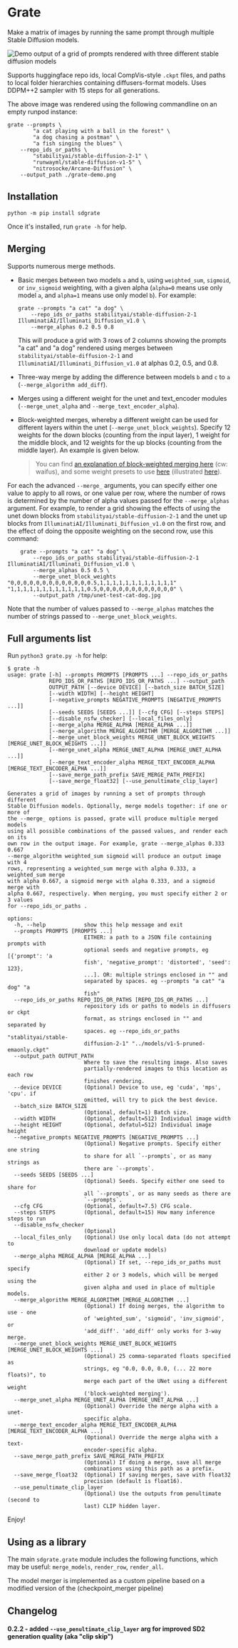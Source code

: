 # Grate

Make a matrix of images by running the same prompt through multiple Stable Diffusion models. 

![Demo output of a grid of prompts rendered with three different stable diffusion models](grate-demo.png)

Supports huggingface repo ids, local CompVis-style `.ckpt` files, and paths to local folder hierarchies containing diffusers-format models. Uses DDPM++2 sampler with 15 steps for all generations.

The above image was rendered using the following commandline on an empty runpod instance:

```commandline
grate --prompts \
        "a cat playing with a ball in the forest" \
        "a dog chasing a postman" \
        "a fish singing the blues" \
    --repo_ids_or_paths \
        "stabilityai/stable-diffusion-2-1" \
        "runwayml/stable-diffusion-v1-5" \
        "nitrosocke/Arcane-Diffusion" \
    --output_path ./grate-demo.png
```

## Installation

```commandline
python -m pip install sdgrate
```

Once it's installed, run `grate -h` for help.

## Merging

Supports numerous merge methods.

* Basic merges between two models `a` and `b`, using `weighted_sum`, `sigmoid`, or `inv_sigmoid` weighting, with a given alpha (`alpha=0` means use only model `a`, and `alpha=1` means use only model `b`). For example: 
    ```commandline
    grate --prompts "a cat" "a dog" \
        --repo_ids_or_paths stabilityai/stable-diffusion-2-1 IlluminatiAI/Illuminati_Diffusion_v1.0 \
        --merge_alphas 0.2 0.5 0.8
    ```
  This will produce a grid with 3 rows of 2 columns showing the prompts "a cat" and "a dog" rendered using merges between `stabilityai/stable-diffusion-2-1` and `IlluminatiAI/Illuminati_Diffusion_v1.0` at alphas 0.2, 0.5, and 0.8.
  
* Three-way merge by adding the difference between models `b` and `c` to `a` (`--merge_algorithm add_diff`).
* Merges using a different weight for the unet and text_encoder modules (`--merge_unet_alpha` and `--merge_text_encoder_alpha`).
* Block-weighted merges, whereby a different weight can be used for different layers within the unet (`--merge_unet_block_weights`). Specify 12 weights for the down blocks (counting from the input layer), 1 weight for the middle block, and 12 weights for the up blocks (counting from the middle layer). An example is given below. 
  > You can find [an explanation of block-weighted merging here](https://rentry.org/Merge_Block_Weight_-china-_v1_Beta#merge-block-weight-magic-codex-10beta) (cw: waifus), and some weight presets to use [here](https://github.com/bbc-mc/sdweb-merge-block-weighted-gui/blob/master/csv/preset.tsv) (illustrated [here](https://github.com/bbc-mc/sdweb-merge-block-weighted-gui#presets-grids)).

For each the advanced `--merge_` arguments, you can specify either one value to apply to all rows, or one value per row, where the number of rows is determined by the number of alpha values passed for the `--merge_alphas` argument. For example, to render a grid showing the effects of using the unet down blocks from `stabilityai/stable-diffusion-2-1` and the unet up blocks from `IlluminatiAI/Illuminati_Diffusion_v1.0` on the first row, and the effect of doing the opposite weighting on the second row, use this command:

```commandline
    grate --prompts "a cat" "a dog" \
        --repo_ids_or_paths stabilityai/stable-diffusion-2-1 IlluminatiAI/Illuminati_Diffusion_v1.0 \
        --merge_alphas 0.5 0.5 \
        --merge_unet_block_weights "0,0,0,0,0,0,0,0,0,0,0,0,0.5,1,1,1,1,1,1,1,1,1,1,1,1" "1,1,1,1,1,1,1,1,1,1,1,1,0.5,0,0,0,0,0,0,0,0,0,0,0,0" \
        --output_path /tmp/unet-test-cat-dog.jpg
```

Note that the number of values passed to `--merge_alphas` matches the number of strings passed to `--merge_unet_block_weights`.

## Full arguments list

Run `python3 grate.py -h` for help:

```commandline
$ grate -h
usage: grate [-h] --prompts PROMPTS [PROMPTS ...] --repo_ids_or_paths
             REPO_IDS_OR_PATHS [REPO_IDS_OR_PATHS ...] --output_path
             OUTPUT_PATH [--device DEVICE] [--batch_size BATCH_SIZE]
             [--width WIDTH] [--height HEIGHT]
             [--negative_prompts NEGATIVE_PROMPTS [NEGATIVE_PROMPTS ...]]
             [--seeds SEEDS [SEEDS ...]] [--cfg CFG] [--steps STEPS]
             [--disable_nsfw_checker] [--local_files_only]
             [--merge_alpha MERGE_ALPHA [MERGE_ALPHA ...]]
             [--merge_algorithm MERGE_ALGORITHM [MERGE_ALGORITHM ...]]
             [--merge_unet_block_weights MERGE_UNET_BLOCK_WEIGHTS [MERGE_UNET_BLOCK_WEIGHTS ...]]
             [--merge_unet_alpha MERGE_UNET_ALPHA [MERGE_UNET_ALPHA ...]]
             [--merge_text_encoder_alpha MERGE_TEXT_ENCODER_ALPHA [MERGE_TEXT_ENCODER_ALPHA ...]]
             [--save_merge_path_prefix SAVE_MERGE_PATH_PREFIX]
             [--save_merge_float32] [--use_penultimate_clip_layer]

Generates a grid of images by running a set of prompts through different
Stable Diffusion models. Optionally, merge models together: if one or more of
the --merge_ options is passed, grate will produce multiple merged models
using all possible combinations of the passed values, and render each on its
own row in the output image. For example, grate --merge_alphas 0.333 0.667
--merge_algorithm weighted_sum sigmoid will produce an output image with 4
rows, representing a weighted_sum merge with alpha 0.333, a weighted_sum merge
with alpha 0.667, a sigmoid merge with alpha 0.333, and a sigmoid merge with
alpha 0.667, respectively. When merging, you must specify either 2 or 3 values
for --repo_ids_or_paths .

options:
  -h, --help            show this help message and exit
  --prompts PROMPTS [PROMPTS ...]
                        EITHER: a path to a JSON file containing prompts with
                        optional seeds and negative prompts, eg [{'prompt': 'a
                        fish', 'negative_prompt': 'distorted', 'seed': 123},
                        ...]. OR: multiple strings enclosed in "" and
                        separated by spaces. eg --prompts "a cat" "a dog" "a
                        fish"
  --repo_ids_or_paths REPO_IDS_OR_PATHS [REPO_IDS_OR_PATHS ...]
                        repository ids or paths to models in diffusers or ckpt
                        format, as strings enclosed in "" and separated by
                        spaces. eg --repo_ids_or_paths "stablityai/stable-
                        diffusion-2-1" "../models/v1-5-pruned-emaonly.ckpt"
  --output_path OUTPUT_PATH
                        Where to save the resulting image. Also saves
                        partially-rendered images to this location as each row
                        finishes rendering.
  --device DEVICE       (Optional) Device to use, eg 'cuda', 'mps', 'cpu'. if
                        omitted, will try to pick the best device.
  --batch_size BATCH_SIZE
                        (Optional, default=1) Batch size.
  --width WIDTH         (Optional, default=512) Individual image width
  --height HEIGHT       (Optional, defatul=512) Individual image height
  --negative_prompts NEGATIVE_PROMPTS [NEGATIVE_PROMPTS ...]
                        (Optional) Negative prompts. Specify either one string
                        to share for all `--prompts`, or as many strings as
                        there are `--prompts`.
  --seeds SEEDS [SEEDS ...]
                        (Optional) Seeds. Specify either one seed to share for
                        all `--prompts`, or as many seeds as there are
                        `--prompts`.
  --cfg CFG             (Optional, default=7.5) CFG scale.
  --steps STEPS         (Optional, default=15) How many inference steps to run
  --disable_nsfw_checker
                        (Optional)
  --local_files_only    (Optional) Use only local data (do not attempt to
                        download or update models)
  --merge_alpha MERGE_ALPHA [MERGE_ALPHA ...]
                        (Optional) If set, --repo_ids_or_paths must specify
                        either 2 or 3 models, which will be merged using the
                        given alpha and used in place of multiple models.
  --merge_algorithm MERGE_ALGORITHM [MERGE_ALGORITHM ...]
                        (Optional) If doing merges, the algorithm to use - one
                        of 'weighted_sum', 'sigmoid', 'inv_sigmoid', or
                        'add_diff'. 'add_diff' only works for 3-way merge.
  --merge_unet_block_weights MERGE_UNET_BLOCK_WEIGHTS [MERGE_UNET_BLOCK_WEIGHTS ...]
                        (Optional) 25 comma-separated floats specified as
                        strings, eg "0.0, 0.0, 0.0, (... 22 more floats)", to
                        merge each part of the UNet using a different weight
                        ('block-weighted merging').
  --merge_unet_alpha MERGE_UNET_ALPHA [MERGE_UNET_ALPHA ...]
                        (Optional) Override the merge alpha with a unet-
                        specific alpha.
  --merge_text_encoder_alpha MERGE_TEXT_ENCODER_ALPHA [MERGE_TEXT_ENCODER_ALPHA ...]
                        (Optional) Override the merge alpha with a text-
                        encoder-specific alpha.
  --save_merge_path_prefix SAVE_MERGE_PATH_PREFIX
                        (Optional) If doing a merge, save all merge
                        combinations using this path as a prefix.
  --save_merge_float32  (Optional) If saving merges, save with float32
                        precision (default is float16).
  --use_penultimate_clip_layer
                        (Optional) Use the outputs from penultimate (second to
                        last) CLIP hidden layer.

```

Enjoy!

## Using as a library

The main `sdgrate.grate` module includes the following functions, which may be useful: `merge_models`, `render_row`, `render_all`. 

The model merger is implemented as a custom pipeline based on a modified version of the (checkpoint_merger pipeline)

## Changelog

#### 0.2.2 - added `--use_penultimate_clip_layer` arg for improved SD2 generation quality (aka "clip skip")